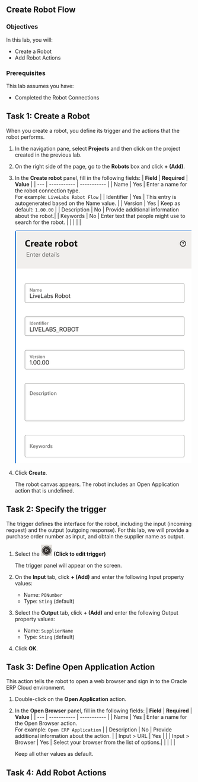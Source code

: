 ## Create Robot Flow

### Objectives

In this lab, you will:

* Create a Robot
* Add Robot Actions

### Prerequisites

This lab assumes you have:

* Completed the Robot Connections

## Task 1: Create a Robot

When you create a robot, you define its trigger and the actions that the robot performs.

1. In the navigation pane, select **Projects** and then click on the project created in the previous lab.

2. On the right side of the page, go to the **Robots** box and click **+ (Add)**.

3. In the **Create robot** panel, fill in the following fields:
    | **Field** | **Required** | **Value** |
    | --- | ----------- | ----------- |
    | Name          | Yes | Enter a name for the robot connection type. <br> For example: `LiveLabs Robot Flow`       |
    | Identifier    | Yes | This entry is autogenerated based on the Name value.  |
    | Version       | Yes | Keep as default: `1.00.00` |
    | Description   | No  | Provide additional information about the robot.|
    | Keywords      | No  | Enter text that people might use to search for the robot. |
    | | | |

    ![Create robot flow panel](images/create-robot-add.png " ")

4. Click **Create**.

    The robot canvas appears. The robot includes an Open Application action that is undefined.

## Task 2: Specify the trigger

The trigger defines the interface for the robot, including the input (incoming request) and the output (outgoing response). For this lab, we will provide a purchase order number as input, and obtain the supplier name as output.

1. Select the  ![Create robot flow panel](images/click-to-edit-trigger-button-small.png " ") **(Click to edit trigger)**

    The trigger panel will appear on the screen.

2. On the **Input** tab, click **+ (Add)** and enter the following Input property values:

    * Name: `PONumber`
    * Type: `Sting` (default)

3. Select the **Output** tab, click **+ (Add)** and enter the following Output property values:

    * Name: `SupplierName`
    * Type: `Sting` (default)

4. Click **OK**.



## Task 3: Define Open Application Action
This action tells the robot to open a web browser and sign in to the Oracle ERP Cloud environment.

1. Double-click on the **Open Application** action.


2. In the **Open Browser** panel, fill in the following fields:
    | **Field** | **Required** | **Value** |
    | --- | ----------- | ----------- |
    | Name          | Yes | Enter a name for the Open Browser action. <br> For example: `Open ERP Application`       |
    | Description    | No | Provide additional information about the action.  |
    | Input > URL      | Yes |  |
    | Input > Browser   | Yes  | Select your browser from the list of options.|
    | | | |

    Keep all other values as default. 

## Task 4: Add Robot Actions
